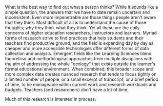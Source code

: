 What is the best way to find out what a person thinks? While it sounds like a simple question, the answers that we have to date remain uncertain and inconsistent. Even more impenetrable are those things people aren't aware that they think. Most difficult of all is to understand the cause of those thoughts; why they think what they think. Yet all these are the daily concerns of higher education researchers, instructors and learners. Myriad forms of research strive to find practices that help students and their teachers find productive ground, and the field is expanding day by day as cheaper and more accessible technologies offer different forms of data collection and analysis. Emergent fields like the Learning Sciences blend theoretical and methodological approaches from multiple disciplines with the aim of addressing the whole "ecology" that exists outside the learner's formal educational environment. When combined, this broader scope and more complex data creates nuanced research that tends to focus tightly on a limited number of people, or a small excerpt of transcript, or a brief period of time, to be manageable within current work and research workloads and budgets. Teachers (and researchers) don't have a lot of time.

Much of this research is intersted in process.
